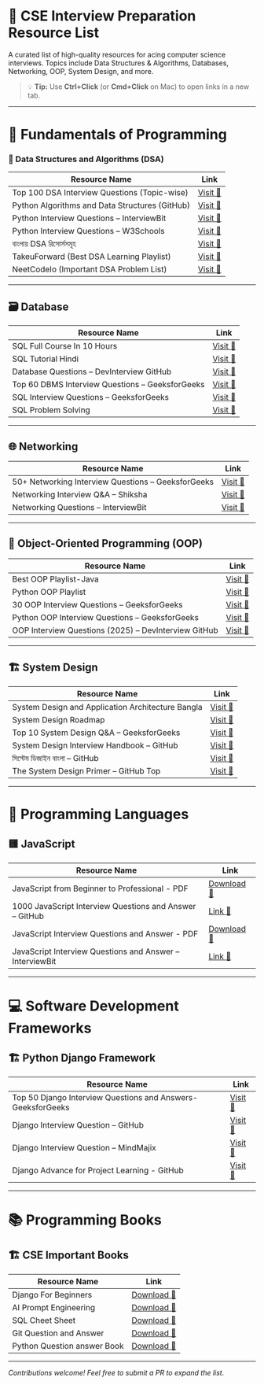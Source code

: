 # 📘 CSE Interview Preparation Resource List

A curated list of high-quality resources for acing computer science interviews. Topics include Data Structures & Algorithms, Databases, Networking, OOP, System Design, and more.

> 💡 **Tip:** Use **Ctrl+Click** (or **Cmd+Click** on Mac) to open links in a new tab.

---

# 📌 Fundamentals of Programming

### 🔢 Data Structures and Algorithms (DSA)

| **Resource Name**                              | **Link**                                                                                                                |
| ---------------------------------------------- | ----------------------------------------------------------------------------------------------------------------------- |
| Top 100 DSA Interview Questions (Topic-wise)   | [Visit 🔗](https://www.geeksforgeeks.org/dsa/top-100-data-structure-and-algorithms-dsa-interview-questions-topic-wise/) |
| Python Algorithms and Data Structures (GitHub) | [Visit 🔗](https://github.com/david-legend/python-algorithms)                                                           |
| Python Interview Questions – InterviewBit      | [Visit 🔗](https://www.interviewbit.com/python-interview-questions/)                                                    |
| Python Interview Questions – W3Schools         | [Visit 🔗](https://www.w3schools.com/python/python_interview_questions.asp)                                             |
| বাংলায় DSA রিসোর্সসমূহ                         | [Visit 🔗](https://github.com/me-shaon/bangla-programming-resources)                                                    |
| TakeuForward (Best DSA Learning Playlist)      | [Visit 🔗](https://takeuforward.org/strivers-a2z-dsa-course/strivers-a2z-dsa-course-sheet-2/)                           |
| NeetCodeIo (Important DSA Problem List)        | [Visit 🔗](https://neetcode.io/practice)                                                                                |

---

## 🗃️ Database

| **Resource Name**                               | **Link**                                                                                             |
| ----------------------------------------------- | ---------------------------------------------------------------------------------------------------- |
| SQL Full Course In 10 Hours                     | [Visit 🔗](https://youtube.com/playlist?list=PL9ooVrP1hQOG6DQnOD6ujdCEchaqADfCU&si=cvtispco6juD7mkg) |
| SQL Tutorial Hindi                              | [Visit 🔗](https://youtube.com/playlist?list=PLdOKnrf8EcP17p05q13WXbHO5Z_JfXNpw&si=9pVhFHzQe-P23Gx3) |
| Database Questions – DevInterview GitHub        | [Visit 🔗](https://github.com/Devinterview-io/databases-interview-questions)                         |
| Top 60 DBMS Interview Questions – GeeksforGeeks | [Visit 🔗](https://www.geeksforgeeks.org/dbms/commonly-asked-dbms-interview-questions/)              |
| SQL Interview Questions – GeeksforGeeks         | [Visit 🔗](https://www.geeksforgeeks.org/sql/sql-interview-questions/)                               |
| SQL Problem Solving                             | [Visit 🔗](https://youtu.be/nYmoQ4r0DVw?si=YFlfqj1W4iRUR-ZG)                                         |

---

## 🌐 Networking

| **Resource Name**                                  | **Link**                                                                                            |
| -------------------------------------------------- | --------------------------------------------------------------------------------------------------- |
| 50+ Networking Interview Questions – GeeksforGeeks | [Visit 🔗](https://www.geeksforgeeks.org/blogs/networking-interview-questions/)                     |
| Networking Interview Q&A – Shiksha                 | [Visit 🔗](https://www.shiksha.com/online-courses/articles/networking-interview-questions-answers/) |
| Networking Questions – InterviewBit                | [Visit 🔗](https://www.interviewbit.com/networking-interview-questions/)                            |

---

## 🧱 Object-Oriented Programming (OOP)

| **Resource Name**                                    | **Link**                                                                                             |
| ---------------------------------------------------- | ---------------------------------------------------------------------------------------------------- |
| Best OOP Playlist-Java                               | [Visit 🔗](https://youtube.com/playlist?list=PLsyeobzWxl7oa1WO9n4cP3OY9nOtUcZIg&si=UKpUsG9U7EVRJuCN) |
| Python OOP Playlist                                  | [Visit 🔗](https://youtube.com/playlist?list=PLI4OVrCFuY56E57FdYzFNSWcEDS-ZKK26&si=W9k-MgMhj9Qkg0Xq) |
| 30 OOP Interview Questions – GeeksforGeeks           | [Visit 🔗](https://www.geeksforgeeks.org/interview-prep/oops-interview-questions/)                   |
| Python OOP Interview Questions – GeeksforGeeks       | [Visit 🔗](https://www.geeksforgeeks.org/python/python-oops-interview-question/)                     |
| OOP Interview Questions (2025) – DevInterview GitHub | [Visit 🔗](https://github.com/Devinterview-io/oop-interview-questions)                               |

---

## 🏗️ System Design

| **Resource Name**                                 | **Link**                                                                                                      |
| ------------------------------------------------- | ------------------------------------------------------------------------------------------------------------- |
| System Design and Application Architecture Bangla | [Visit 🔗](https://youtube.com/playlist?list=PL_XxuZqN0xVAiu5oODf-SmeXG2Y_RG2pz&si=RvIEOxZNgyTJbXfJ)          |
| System Design Roadmap                             | [Visit 🔗](https://takeuforward.org/system-design/complete-system-design-roadmap-with-videos-for-sdes)        |
| Top 10 System Design Q&A – GeeksforGeeks          | [Visit 🔗](https://www.geeksforgeeks.org/system-design/top-10-system-design-interview-questions-and-answers/) |
| System Design Interview Handbook – GitHub         | [Visit 🔗](https://github.com/checkcheckzz/system-design-interview)                                           |
| সিস্টেম ডিজাইন বাংলা – GitHub                     | [Visit 🔗](https://github.com/lahin31/system-design-bangla)                                                   |
| The System Design Primer – GitHub Top             | [Visit 🔗](https://github.com/donnemartin/system-design-primer)                                               |

---

# 🚀 Programming Languages

## 🟨 JavaScript

| **Resource Name**                                        | **Link**                                                                     |
| -------------------------------------------------------- | ---------------------------------------------------------------------------- |
| JavaScript from Beginner to Professional - PDF           | [Download 🔗](/Book/JavaScript/javascript-from-beginner-to-professional.pdf) |
| 1000 JavaScript Interview Questions and Answer – GitHub  | [Link 🔗](https://github.com/sudheerj/javascript-interview-questions)        |
| JavaScript Interview Questions and Answer - PDF          | [Download 🔗](/Book/JavaScript/jaavascript-interview-1.pdf)                  |
| JavaScript Interview Questions and Answer – InterviewBit | [Link 🔗](https://www.interviewbit.com/javascript-interview-questions/)      |

---

# 💻 Software Development Frameworks

## 🏗️ Python Django Framework

| **Resource Name**                                            | **Link**                                                                        |
| ------------------------------------------------------------ | ------------------------------------------------------------------------------- |
| Top 50 Django Interview Questions and Answers- GeeksforGeeks | [Visit 🔗](https://www.geeksforgeeks.org/python/django-interview-questions/)    |
| Django Interview Question – GitHub                           | [Visit 🔗](https://github.com/Devinterview-io/django-interview-questions)       |
| Django Interview Question – MindMajix                        | [Visit 🔗](https://mindmajix.com/django-interview-questions)                    |
| Django Advance for Project Learning - GitHub                 | [Visit 🔗](https://github.com/wsvincent/awesome-django?tab=readme-ov-file#apis) |

---

# 📚 Programming Books

## 🏗️ CSE Important Books

| **Resource Name**           | **Link**                                                                                                                                                                              |
| --------------------------- | ------------------------------------------------------------------------------------------------------------------------------------------------------------------------------------- |
| Django For Beginners        | [Download 🔗](https://github.com/RlM100always/CSE-Interview-Preparation/blob/main/Book/Django-for-beginners.pdf)                                                                      |
| AI Prompt Engineering       | [Download 🔗](https://github.com/RlM100always/CSE-Interview-Preparation/blob/main/Book/AI_PRIMPT_ENGINEERING.pdf)                                                                     |
| SQL Cheet Sheet             | [Download 🔗](<https://github.com/RlM100always/CSE-Interview-Preparation/blob/main/Book/Complete%20SQL%20Tutorial%20In%20Hindi%20By%20Rishabh%20Mishra%20(Basic%20to%20Advance).pdf>) |
| Git Question and Answer     | [Download 🔗](https://github.com/RlM100always/CSE-Interview-Preparation/blob/main/Book/Git%20Q%26A.pdf)                                                                               |
| Python Question answer Book | [Download 🔗](https://github.com/RlM100always/CSE-Interview-Preparation/blob/main/Book/Pythonquestion.pdf)                                                                            |

---

_Contributions welcome! Feel free to submit a PR to expand the list._
